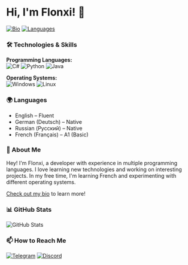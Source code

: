 # Hi, I'm Flonxi! 👋  

[![Bio](https://img.shields.io/badge/📝-My%20Bio-blue?style=flat-square)](https://guns.lol/flonxi)  [![Languages](https://img.shields.io/badge/🌍-Multilingual-blueviolet?style=flat-square)]()  

### 🛠️ Technologies & Skills  
**Programming Languages:**  
![C#](https://img.shields.io/badge/C%23-239120?style=for-the-badge&logo=c-sharp&logoColor=white)  ![Python](https://img.shields.io/badge/Python-3776AB?style=for-the-badge&logo=python&logoColor=white)  ![Java](https://img.shields.io/badge/Java-ED8B00?style=for-the-badge&logo=openjdk&logoColor=white)  

**Operating Systems:**  
![Windows](https://img.shields.io/badge/Windows-0078D6?style=for-the-badge&logo=windows&logoColor=white)  ![Linux](https://img.shields.io/badge/Linux-FCC624?style=for-the-badge&logo=linux&logoColor=black)  

### 🌍 Languages  
- English – Fluent  
- German (Deutsch) – Native  
- Russian (Русский) – Native  
- French (Français) – A1 (Basic)  

### 📖 About Me  
Hey! I'm Flonxi, a developer with experience in multiple programming languages. I love learning new technologies and working on interesting projects. In my free time, I'm learning French and experimenting with different operating systems.

[Check out my bio](https://guns.lol/flonxi) to learn more!  

### 📊 GitHub Stats  
![GitHub Stats](https://github-readme-stats.vercel.app/api?username=flonx1&show_icons=true&theme=radical)  

### 📫 How to Reach Me  
[![Telegram](https://img.shields.io/badge/Telegram-2CA5E0?style=for-the-badge&logo=telegram&logoColor=white)](https://t.me/flonxi)  [![Discord](https://img.shields.io/badge/Discord-5865F2?style=for-the-badge&logo=discord&logoColor=white)](https://discordapp.com/users/1216617767495663669)  
